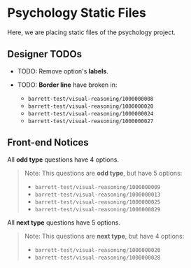 # Psychology Static Files

Here, we are placing static files of the psychology project.

## Designer TODOs

+ TODO: Remove option's **labels**.

+ TODO: **Border line** have broken in:
    - `barrett-test/visual-reasoning/1000000008`
    - `barrett-test/visual-reasoning/1000000020`
    - `barrett-test/visual-reasoning/1000000024`
    - `barrett-test/visual-reasoning/1000000027`

## Front-end Notices

All **odd type** questions have 4 options.

> Note: This questions are **odd type**, but have 5 options:
> - `barrett-test/visual-reasoning/1000000009`
> - `barrett-test/visual-reasoning/1000000013`
> - `barrett-test/visual-reasoning/1000000025`
> - `barrett-test/visual-reasoning/1000000029`

All **next type** questions have 5 options.

> Note: This questions are **next type**, but have 4 options:
> - `barrett-test/visual-reasoning/1000000020`
> - `barrett-test/visual-reasoning/1000000028`